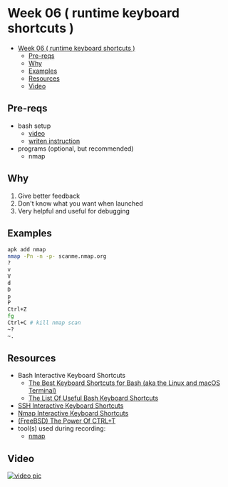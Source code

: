 # Week 06 ( runtime keyboard shortcuts )

- [Week 06 ( runtime keyboard shortcuts )](#week-06--runtime-keyboard-shortcuts-)
  - [Pre-reqs](#pre-reqs)
  - [Why](#why)
  - [Examples](#examples)
  - [Resources](#resources)
  - [Video](#video)

## Pre-reqs

- bash setup
  - [video](https://youtu.be/mfP8R1yr80A)
  - [writen instruction](/install_methods/)
- programs (optional, but recommended)
  - nmap

## Why

1. Give better feedback
2. Don't know what you want when launched
3. Very helpful and useful for debugging

## Examples

```bash
apk add nmap
nmap -Pn -n -p- scanme.nmap.org
?
v
V
d
D
p
P
Ctrl+Z
fg
Ctrl+C # kill nmap scan
~?
~.
```

## Resources

- Bash Interactive Keyboard Shortcuts
  - [The Best Keyboard Shortcuts for Bash (aka the Linux and macOS Terminal)](https://www.howtogeek.com/howto/ubuntu/keyboard-shortcuts-for-bash-command-shell-for-ubuntu-debian-suse-redhat-linux-etc/)
  - [The List Of Useful Bash Keyboard Shortcuts](https://ostechnix.com/list-useful-bash-keyboard-shortcuts/)
- [SSH Interactive Keyboard Shortcuts](https://www.pixelbeat.org/lkdb/ssh.html)
- [Nmap Interactive Keyboard Shortcuts](https://nmap.org/book/man-runtime-interaction.html)
- [(FreeBSD) The Power Of CTRL+T](https://blog.danielisz.org/2018/06/21/the-power-of-ctrlt/)
- tool(s) used during recording:
  - [nmap](https://nmap.org/)

## Video

[![video pic](https://img.youtube.com/vi/Enq3qT9fCWA/0.jpg)](https://youtu.be/Enq3qT9fCWA)
